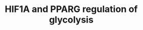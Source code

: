 ---
annotations:
- id: PW:0000004
  parent: regulatory pathway
  type: Pathway Ontology
  value: regulatory pathway
- id: PW:0000025
  parent: classic metabolic pathway
  type: Pathway Ontology
  value: glycolysis/gluconeogenesis pathway
authors:
- Maguirre1
- MaintBot
- Jmelius
- Evelo
- Khanspers
- Fehrhart
- AlexanderPico
- Finterly
citedin:
- link: PMC9621138
  title: CD200 ectodomain shedding into the tumor microenvironment leads to NK cell
    dysfunction and apoptosis (2022)
description: Hypoxia-inducible factor 1A and peroxisome proliferator activated receptor
  gamma play a role in regulating glycolysis.  This pathway is part the [https://assays.cancer.gov/available_assays?wp_id=WP2456
  CPTAC Assay Portal].
last-edited: 2021-06-21
ndex: f08488d6-8b64-11eb-9e72-0ac135e8bacf
organisms:
- Homo sapiens
redirect_from:
- /index.php/Pathway:WP2456
- /instance/WP2456
- /instance/WP2456_r119185
revision: r119185
schema-jsonld:
- '@context': https://schema.org/
  '@id': https://wikipathways.github.io/pathways/WP2456.html
  '@type': Dataset
  creator:
    '@type': Organization
    name: WikiPathways
  description: Hypoxia-inducible factor 1A and peroxisome proliferator activated receptor
    gamma play a role in regulating glycolysis.  This pathway is part the [https://assays.cancer.gov/available_assays?wp_id=WP2456
    CPTAC Assay Portal].
  keywords:
  - Diacylglycerol
  - Dihydroxyacetonephosphate
  - Fructose-1,6-biphosphate
  - GAPDH
  - GPAT3
  - GPD1
  - Glucose
  - Glyceraldehyde-3-phosphate
  - Glycerol-3-phosphate
  - HIF1A
  - LDHA
  - Lactate
  - Lysophosphatidate
  - PPARG
  - Pyruvate
  - SLC2A1
  - TPI1
  - Triacylglycerol
  license: CC0
  name: HIF1A and PPARG regulation of glycolysis
seo: CreativeWork
title: HIF1A and PPARG regulation of glycolysis
wpid: WP2456
---